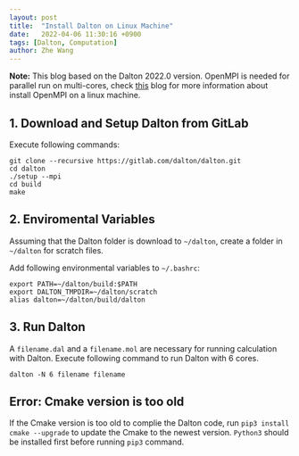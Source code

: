 ```yaml
---
layout: post
title:  "Install Dalton on Linux Machine"
date:   2022-04-06 11:30:16 +0900
tags: [Dalton, Computation]
author: Zhe Wang
---
```


**Note:** This blog based on the Dalton 2022.0 version. OpenMPI is needed for parallel run on multi-cores, check [this](https://wongzit.github.io/install-orca-5-on-linux-machine/#2-install-openmpi) blog for more information about install OpenMPI on a linux machine.


## 1. Download and Setup Dalton from GitLab

Execute following commands:

```
git clone --recursive https://gitlab.com/dalton/dalton.git
cd dalton
./setup --mpi
cd build
make
```

## 2. Enviromental Variables

Assuming that the Dalton folder is download to `~/dalton`, create a folder in `~/dalton` for scratch files.

Add following environmental variables to `~/.bashrc`:

```
export PATH=~/dalton/build:$PATH
export DALTON_TMPDIR=~/dalton/scratch
alias dalton=~/dalton/build/dalton
```

## 3. Run Dalton

A `filename.dal` and a `filename.mol` are necessary for running calculation with Dalton. Execute following command to run Dalton with 6 cores.

```
dalton -N 6 filename filename
```

## Error: Cmake version is too old

If the Cmake version is too old to complie the Dalton code, run `pip3 install cmake --upgrade` to update the Cmake to the newest version. `Python3` should be installed first before running `pip3` command.


